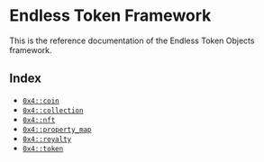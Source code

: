 
<a id="@Endless_Token_Framework_0"></a>

# Endless Token Framework


This is the reference documentation of the Endless Token Objects framework.


<a id="@Index_1"></a>

## Index


-  [`0x4::coin`](coin.md#0x4_coin)
-  [`0x4::collection`](collection.md#0x4_collection)
-  [`0x4::nft`](nft.md#0x4_nft)
-  [`0x4::property_map`](property_map.md#0x4_property_map)
-  [`0x4::royalty`](royalty.md#0x4_royalty)
-  [`0x4::token`](token.md#0x4_token)


[move-book]: https://endless.dev/move/book/SUMMARY
